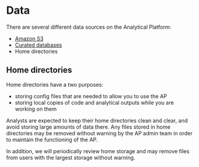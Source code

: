 # Data

There are several different data sources on the Analytical Platform:

* [Amazon S3](amazon-s3/)
* [Curated databases](curated-databases/)
* Home directories

## Home directories

Home directories have a two purposes:
 * storing config files that are needed to allow you to use the AP
 * storing local copies of code and analytical outputs while you are working on them

Analysts are expected to keep their home directories clean and clear, and avoid storing large amounts of data there. Any files stored in home directories may be removed without warning by the AP admin team in order to maintain the functioning of the AP.

In addition, we will periodically review home storage and may remove files from users with the largest storage without warning.
